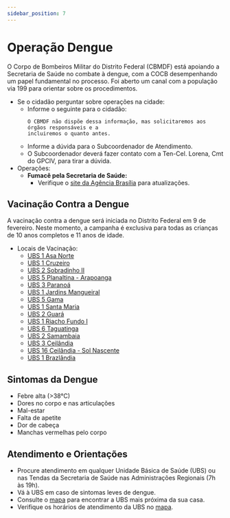 ```yaml
---
sidebar_position: 7
---
```


# Operação Dengue

O Corpo de Bombeiros Militar do Distrito Federal (CBMDF) está apoiando a Secretaria de Saúde no combate à dengue, com a COCB desempenhando um papel fundamental no processo. Foi aberto um canal com a população via 199 para orientar sobre os procedimentos.

- Se o cidadão perguntar sobre operações na cidade:
  - Informe o seguinte para o cidadão:
    ```
    O CBMDF não dispõe dessa informação, mas solicitaremos aos órgãos responsáveis e a 
    incluiremos o quanto antes. 
    ```
  - Informe a dúvida para o Subcoordenador de Atendimento.
  - O Subcoordenador deverá fazer contato com a Ten-Cel. Lorena, Cmt do GPCIV, para tirar a dúvida.
- Operações:
  - **Fumacê pela Secretaria de Saúde:**
    - Verifique o [site da Agência Brasília](https://agenciabrasilia.df.gov.br/) para atualizações.

## Vacinação Contra a Dengue

A vacinação contra a dengue será iniciada no Distrito Federal em 9 de fevereiro. Neste momento, a campanha é exclusiva para todas as crianças de 10 anos completos e 11 anos de idade.

- Locais de Vacinação:
  - [UBS 1 Asa Norte](LINK)
  - [UBS 1 Cruzeiro](LINK)
  - [UBS 2 Sobradinho II](LINK)
  - [UBS 5 Planaltina - Arapoanga](LINK)
  - [UBS 3 Paranoá](LINK)
  - [UBS 1 Jardins Mangueiral](LINK)
  - [UBS 5 Gama](LINK)
  - [UBS 1 Santa Maria](LINK)
  - [UBS 2 Guará](LINK)
  - [UBS 1 Riacho Fundo I](LINK)
  - [UBS 6 Taguatinga](LINK)
  - [UBS 2 Samambaia](LINK)
  - [UBS 3 Ceilândia](LINK)
  - [UBS 16 Ceilândia - Sol Nascente](LINK)
  - [UBS 1 Brazlândia](LINK)

## Sintomas da Dengue

- Febre alta (>38°C)
- Dores no corpo e nas articulações
- Mal-estar
- Falta de apetite
- Dor de cabeça
- Manchas vermelhas pelo corpo

## Atendimento e Orientações

- Procure atendimento em qualquer Unidade Básica de Saúde (UBS) ou nas Tendas da Secretaria de Saúde nas Administrações Regionais (7h às 19h).
- Vá à UBS em caso de sintomas leves de dengue.
- Consulte o [mapa](LINK) para encontrar a UBS mais próxima da sua casa.
- Verifique os horários de atendimento da UBS no [mapa](LINK).
